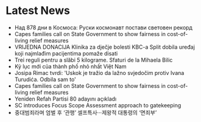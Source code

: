# Latest News
-  Над 878 дни в Космоса: Руски космонавт постави световен рекорд
-  Capes families call on State Government to show fairness in cost-of-living relief measures
-  VRIJEDNA DONACIJA Klinika za dječje bolesti KBC-a Split dobila uređaj koji najmlađim pacijentima pomaže disati
-  Trei reguli pentru a slăbi 5 kilograme. Sfaturi de la Mihaela Bilic
-  Kỷ lục mới của thành phố nhỏ nhất Việt Nam
-  Josipa Rimac tvrdi: 'Uskok je tražio da lažno svjedočim protiv Ivana Turudića. Odbila sam to'
-  Capes families call on State Government to show fairness in cost-of-living relief measures
-  Yeniden Refah Partisi 80 adayını açıkladı
-  SC introduces Focus Scope Assessment approach to gatekeeping
-  중대범죄라며 엄벌 후 ‘관행’ 셀프특사···제왕적 대통령의 ‘면죄부’
